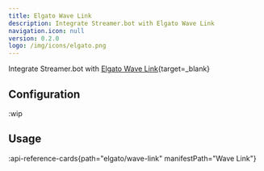 ```yaml
---
title: Elgato Wave Link
description: Integrate Streamer.bot with Elgato Wave Link
navigation.icon: null
version: 0.2.0
logo: /img/icons/elgato.png
---
```


Integrate Streamer.bot with [Elgato Wave Link](https://elgato.com){target=_blank}

## Configuration
:wip

## Usage
:api-reference-cards{path="elgato/wave-link" manifestPath="Wave Link"}